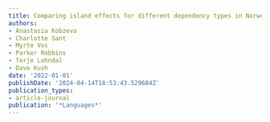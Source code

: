 ```yaml
---
title: Comparing island effects for different dependency types in Norwegian
authors:
- Anastasia Kobzeva
- Charlotte Sant
- Myrte Vos
- Parker Robbins
- Terje Lohndal
- Dave Kush
date: '2022-01-01'
publishDate: '2024-04-14T18:53:43.529684Z'
publication_types:
- article-journal
publication: '*Languages*'
---
```

